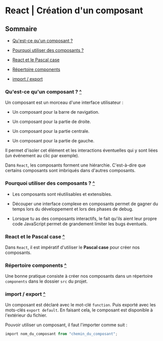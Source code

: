 # React | Création d'un composant

## Sommaire

- [Qu'est-ce qu'un composant ?](#)

- [Pourquoi utiliser des composants ?](#)

- [React et le Pascal case](#react-et-le-pascal-case)

- [Répertoire components](#react--création-dun-composant)

- [import / export](#import--export)

### Qu'est-ce qu'un composant ? [^](#sommaire)

Un composant est un morceau d'une interface utilisateur :

- Un composant pour la barre de navigation.

- Un composant pour la partie de droite.

- Un composant pour la partie centrale.

- Un composant pour la partie de gauche.

Il permet d'isoler cet élément et les interactions éventuelles qui y sont liées (un événement au clic par exemple).

Dans `React`, les composants forment une hiérarchie. C'est-à-dire que certains composants sont imbriqués dans d'autres composants.

### Pourquoi utiliser des composants ? [^](#sommaire)

- Les composants sont réutilisables et extensibles.

- Découper une interface complexe en composants permet de gagner du temps lors du développement et lors des phases de debug.

- Lorsque tu as des composants interactifs, le fait qu'ils aient leur propre code JavaScript permet de grandement limiter les bugs éventuels.

### React et le Pascal case [^](#sommaire)

Dans `React`, il est impératif d'utiliser le **Pascal case** pour créer nos composants.

### Répertoire components [^](#sommaire)

Une bonne pratique consiste à créer nos composants dans un répertoire `components` dans le dossier `src` du projet.

### import / export [^](#sommaire)

Un composant est déclaré avec le mot-clé `function`. Puis exporté avec les mots-clés `export default`. En faisant cela, le composant est disponible à l'extérieur du fichier.

Pouvoir utiliser un composant, il faut l'importer comme suit :

```powershell
import nom_du_composant from "chemin_du_composant";
```
